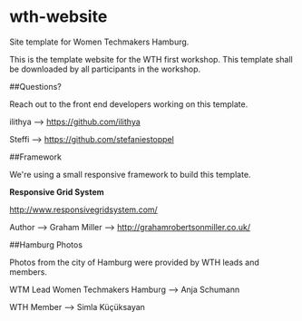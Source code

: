 # wth-website
Site template for Women Techmakers Hamburg.

This is the template website for the WTH first workshop.
This template shall be downloaded by all participants in the workshop.

##Questions?

Reach out to the front end developers working on this template.

ilithya --> https://github.com/ilithya

Steffi --> https://github.com/stefaniestoppel

##Framework

We're using a small responsive framework to build this template.

**Responsive Grid System**

http://www.responsivegridsystem.com/

Author --> Graham Miller --> http://grahamrobertsonmiller.co.uk/ 

##Hamburg Photos

Photos from the city of Hamburg were provided by WTH leads and members.

WTM Lead Women Techmakers Hamburg --> Anja Schumann

WTH Member --> Simla K&uuml;&ccedil;&uuml;ksayan